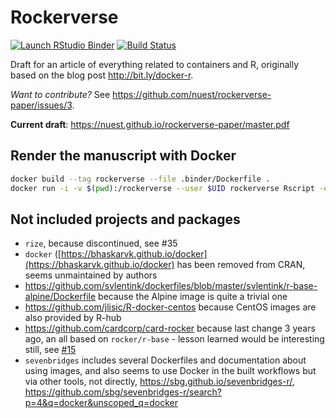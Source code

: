 # Rockerverse

<!-- badges: start -->
[![Launch RStudio Binder](http://mybinder.org/badge_logo.svg)](https://mybinder.org/v2/gh/nuest/rockerverse-paper/master?urlpath=rstudio)
[![Build Status](https://travis-ci.org/nuest/rockerverse-paper.svg?branch=master)](https://travis-ci.org/nuest/rockerverse-paper)
<!-- badges: end -->

Draft for an article of everything related to containers and R, originally based on the blog post http://bit.ly/docker-r.

_Want to contribute?_ See https://github.com/nuest/rockerverse-paper/issues/3.

**Current draft**: https://nuest.github.io/rockerverse-paper/master.pdf

## Render the manuscript with Docker

```bash
docker build --tag rockerverse --file .binder/Dockerfile .
docker run -i -v $(pwd):/rockerverse --user $UID rockerverse Rscript -e 'setwd("/rockerverse"); rmarkdown::render("manuscript.Rmd")'
```

## Not included projects and packages

- `rize`, because discontinued, see #35
- `docker` ([https://bhaskarvk.github.io/docker](https://bhaskarvk.github.io/docker) has been removed from CRAN, seems unmaintained by authors
- https://github.com/svlentink/dockerfiles/blob/master/svlentink/r-base-alpine/Dockerfile because the Alpine image is quite a trivial one
- https://github.com/jlisic/R-docker-centos because CentOS images are also provided by R-hub
- https://github.com/cardcorp/card-rocker because last change 3 years ago, an all based on `rocker/r-base` - lesson learned would be interesting still, see [#15](https://github.com/nuest/rockerverse-paper/issues/15)
- `sevenbridges` includes several Dockerfiles and documentation about using images, and also seems to use Docker in the built workflows but via other tools, not directly, https://sbg.github.io/sevenbridges-r/, https://github.com/sbg/sevenbridges-r/search?p=4&q=docker&unscoped_q=docker